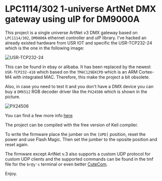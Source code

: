 LPC1114/302 1-universe ArtNet DMX gateway using uIP for DM9000A
====

This project is a single universe ArtNet v3 DMX gateway based on `LPC1114/302`,
`DM9000A` ethernet controller and uIP library. I've hacked an already existed
hardware from USR IOT and specific the USR-TCP232-24 which is the one in the
following image:

![USR-TCP232-24](http://www.stupid-projects.com/wp-content/uploads/2017/10/USR-TCP232-24-300x300.jpg)


This can be found in ebay or alibaba. It has been replaced by the newest
`USR-TCP232-410` which based on the `TM4C129EKCPD` which is an ARM Cortex-M4
with integrated MAC. Therefore, this make the project a bit obsolete.

Also, in case you need to test it and you don't have a DMX device you can buy a
`DMX512` RGB decoder driver like the `PX24506` which is shown in the picture.

![PX24506](http://www.stupid-projects.com/wp-content/uploads/2017/10/PX24506-300x300.jpg)

You can find a few more info [here](http://www.stupid-projects.com/hacking-an-rs232485-to-eth-board)

The project can be compiled with the free version of Keil compiler.

To write the firmware place the jumber on the `[UPD]` position, reset the power
and use Flash Magic. Then set the jumber to the oposite position and reset again.

The firmware except ArtNet v.3 also supports a custom UDP protocol for custom
UDP clients and the supported commands can be found in the tmf file for the
`br@y's` terminal or even better [CuteCom](https://gitlab.com/cutecom/cutecom).

Enjoy.
